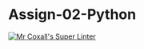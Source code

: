 # Assign-02-Python
[![Mr Coxall's Super Linter](https://github.com/ICS3U-C-Programming-LukeD/Assign-02-Python/workflows/Mr%20Coxall's%20Super%20Linter/badge.svg)](https://github.com/ICS3U-C-Programming-LukeD/Assign-02-Python/actions/)
